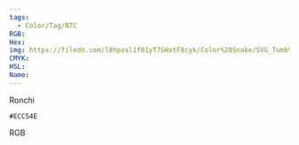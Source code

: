 ```yaml
---
tags:
  - Color/Tag/NTC
RGB:
Hex:
img: https://filedn.com/l0hpzxl1f01yT7GHxtF8cyk/Color%20Snake/SVG_Tumb%20Mass%20No%20Name/ECC54E.svg
CMYK:
HSL:
Name:
---
```

Ronchi
```palette
#ECC54E
```
RGB
